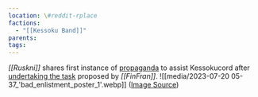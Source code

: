 ```yaml
---
location: \#reddit-rplace
factions:
  - "[[Kessoku Band]]"
parents: 
tags: 
---
```

*[[Ruskni]]* shares first instance of [propaganda](https://discord.com/channels/1093664259273130084/1131230952119615600/1131459941425750157) to assist Kessokucord after [undertaking the task](https://discord.com/channels/1093664259273130084/1131230952119615600/1131453024586444830) proposed by *[[FinFran]]*.
![[media/2023-07-20 05-37_'bad_enlistment_poster_1'.webp]]
([Image Source](https://discord.com/channels/1093664259273130084/1131230952119615600/1131459941425750157))
